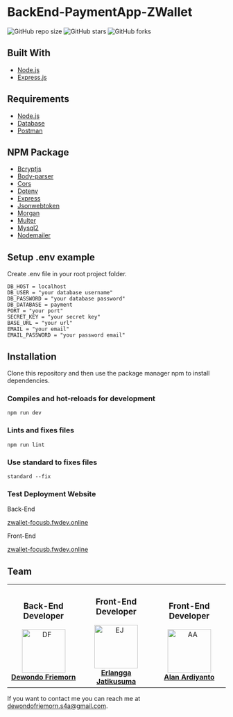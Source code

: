 # BackEnd-PaymentApp-ZWallet

![GitHub repo size](https://img.shields.io/github/repo-size/Friemorn/POS-App-Cafe-BackEnd-Intermediate)
![GitHub stars](https://img.shields.io/github/stars/Friemorn/POS-App-Cafe-BackEnd-Intermediate?style=social)
![GitHub forks](https://img.shields.io/github/forks/Friemorn/POS-App-Cafe-BackEnd-Intermediate?style=social)

## Built With
* [Node.js](https://nodejs.org/en/)
* [Express.js](https://expressjs.com/)

## Requirements
* [Node.js](https://nodejs.org/en/)
* [Database](payment.sql)
* [Postman](Payment-App-ZWallet.postman_collection.json)

## NPM Package
* [Bcryptjs](https://www.npmjs.com/package/bcryptjs)
* [Body-parser](https://www.npmjs.com/package/body-parser)
* [Cors](https://www.npmjs.com/package/cors)
* [Dotenv](https://www.npmjs.com/package/dotenv)
* [Express](https://www.npmjs.com/package/express)
* [Jsonwebtoken](https://www.npmjs.com/package/jsonwebtoken)
* [Morgan](https://www.npmjs.com/package/morgan)
* [Multer](https://www.npmjs.com/package/multer)
* [Mysql2](https://www.npmjs.com/package/mysql2)
* [Nodemailer](https://www.npmjs.com/package/nodemailer)

## Setup .env example

Create .env file in your root project folder.

```
DB_HOST = localhost
DB_USER = "your database username"
DB_PASSWORD = "your database password"
DB_DATABASE = payment
PORT = "your port"
SECRET_KEY = "your secret key"
BASE_URL = "your url"
EMAIL = "your email"
EMAIL_PASSWORD = "your password email"
```

## Installation

Clone this repository and then use the package manager npm to install dependencies.

### Compiles and hot-reloads for development
```
npm run dev
```

### Lints and fixes files
```
npm run lint 
```

### Use standard to fixes files
```
standard --fix 
```

### Test Deployment Website
Back-End

[zwallet-focusb.fwdev.online](http://zwallet-focusb.fwdev.online/)

Front-End

[zwallet-focusb.fwdev.online](http://zwallet-focusf.fwdev.online/)

## Team

<center>
  <table cellpadding="15">
    <tr>
      <td align="center">
      <h3>Back-End Developer</h3>
        <a href="https://github.com/Friemorn">
          <img width="100" src="https://avatars1.githubusercontent.com/u/65410346?s=460&u=ab96d95c5664d273344a00a474463c811e77d0c9&v=4" alt="DF"><br/>
          <b>Dewondo Friemorn</b>
        </a>
      </td>
      <td align="center">
      <h3>Front-End Developer</h3>
        <a href="https://github.com/erlanggajatikusuma">
          <img width="100" src="https://avatars0.githubusercontent.com/u/63326823?s=460&v=4" alt="EJ"><br/>
          <b>Erlangga Jatikusuma</b>
        </a>
      </td>
      <td align="center">
      <h3>Front-End Developer</h3>
        <a href="https://github.com/alanard">
          <img width="100" src="https://avatars2.githubusercontent.com/u/67103326?s=460&u=22d27ed3b3a748f40ace032f62ccc8d1cf54b745&v=4" alt="AA"><br/>
          <b>Alan Ardiyanto</b>
        </a>
      </td>
    </tr>
  </table>
</center>


If you want to contact me you can reach me at <dewondofriemorn.s4a@gmail.com>.

